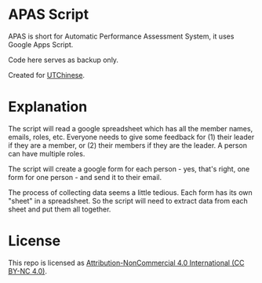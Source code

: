 # APAS Script

APAS is short for Automatic Performance Assessment System, it uses Google Apps Script.

Code here serves as backup only. 

Created for [UTChinese](http://utchinese.org).

# Explanation

The script will read a google spreadsheet which has all the member names, emails, roles, etc. Everyone needs to give some feedback for (1) their leader if they are a member, or (2) their members if they are the leader. A person can have multiple roles. 

The script will create a google form for each person - yes, that's right, one form for one person - and send it to their email.

The process of collecting data seems a little tedious. Each form has its own "sheet" in a spreadsheet. So the script will need to extract data from each sheet and put them all together.

# License

This repo is licensed as [Attribution-NonCommercial 4.0 International (CC BY-NC 4.0)](https://creativecommons.org/licenses/by-nc/4.0/).

